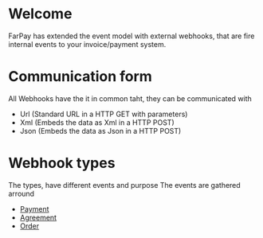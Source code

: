# Welcome
FarPay has extended the event model with external webhooks, that are fire internal events to your invoice/payment system.

# Communication form
All Webhooks have the it in common taht, they can be communicated with
* Url (Standard URL in a HTTP GET with parameters)
* Xml (Embeds the data as Xml in a HTTP POST)
* Json (Embeds the data as Json in a HTTP POST)

# Webhook types
The types, have different events and purpose
The events are gathered arround 
* [Payment](PaymentWebhook.md)
* [Agreement](AgreementWebhook.md)
* [Order](OrderWebhook.md)
